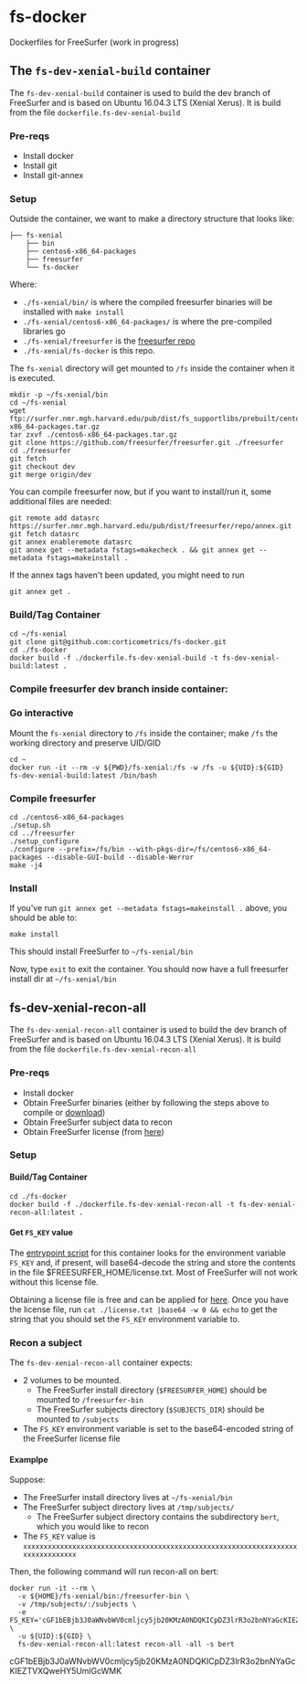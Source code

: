 # fs-docker

Dockerfiles for FreeSurfer (work in progress)

## The `fs-dev-xenial-build` container

The `fs-dev-xenial-build` container is used to build the dev branch of FreeSurfer and is based on Ubuntu 16.04.3 LTS (Xenial Xerus).  It is build from the file `dockerfile.fs-dev-xenial-build`

### Pre-reqs
- Install docker
- Install git
- Install git-annex

### Setup
Outside the container, we want to make a directory structure that looks like:
```
├── fs-xenial
    ├── bin
    ├── centos6-x86_64-packages
    ├── freesurfer
    └── fs-docker
```

Where:
  - `./fs-xenial/bin/` is where the compiled freesurfer binaries will be installed with `make install`
  - `./fs-xenial/centos6-x86_64-packages/` is where the pre-compiled libraries go
  - `./fs-xenial/freesurfer` is the [freesurfer repo](https://github.com/freesurfer/freesurfer)
  - `./fs-xenial/fs-docker` is this repo.

The `fs-xenial` directory will get mounted to `/fs` inside the container when it is executed.

```
mkdir -p ~/fs-xenial/bin
cd ~/fs-xenial
wget ftp://surfer.nmr.mgh.harvard.edu/pub/dist/fs_supportlibs/prebuilt/centos6_x86_64/centos6-x86_64-packages.tar.gz
tar zxvf ./centos6-x86_64-packages.tar.gz
git clone https://github.com/freesurfer/freesurfer.git ./freesurfer
cd ./freesurfer
git fetch
git checkout dev
git merge origin/dev
```

You can compile freesurfer now, but if you want to install/run it, some additional files are needed:
```
git remote add datasrc https://surfer.nmr.mgh.harvard.edu/pub/dist/freesurfer/repo/annex.git
git fetch datasrc
git annex enableremote datasrc
git annex get --metadata fstags=makecheck . && git annex get --metadata fstags=makeinstall .
```

If the annex tags haven't been updated, you might need to run
```
git annex get .
```

### Build/Tag Container
```
cd ~/fs-xenial
git clone git@github.com:corticometrics/fs-docker.git
cd ./fs-docker
docker build -f ./dockerfile.fs-dev-xenial-build -t fs-dev-xenial-build:latest .
```

### Compile freesurfer dev branch inside container:

### Go interactive 
Mount the `fs-xenial` directory to `/fs` inside the container; make `/fs` the working directory and preserve UID/GID
```
cd ~
docker run -it --rm -v ${PWD}/fs-xenial:/fs -w /fs -u ${UID}:${GID} fs-dev-xenial-build:latest /bin/bash
```

### Compile freesurfer
```
cd ./centos6-x86_64-packages
./setup.sh
cd ../freesurfer
./setup_configure
./configure --prefix=/fs/bin --with-pkgs-dir=/fs/centos6-x86_64-packages --disable-GUI-build --disable-Werror
make -j4
```

### Install
If you've run `git annex get --metadata fstags=makeinstall .` above, you should be able to:
```
make install
```
This should install FreeSurfer to `~/fs-xenial/bin`

Now, type `exit` to exit the container.  You should now have a full freesurfer install dir at `~/fs-xenial/bin`

## fs-dev-xenial-recon-all

The `fs-dev-xenial-recon-all` container is used to build the dev branch of FreeSurfer and is based on Ubuntu 16.04.3 LTS (Xenial Xerus).  It is build from the file `dockerfile.fs-dev-xenial-recon-all`

### Pre-reqs
- Install docker
- Obtain FreeSurfer binaries (either by following the steps above to compile or [download](https://surfer.nmr.mgh.harvard.edu/fswiki/DownloadAndInstall))
- Obtain FreeSurfer subject data to recon
- Obtain FreeSurfer license (from [here](https://surfer.nmr.mgh.harvard.edu/registration.html)) 

### Setup

#### Build/Tag Container
```
cd ./fs-docker
docker build -f ./dockerfile.fs-dev-xenial-recon-all -t fs-dev-xenial-recon-all:latest .
```

#### Get `FS_KEY` value

The [entrypoint script](entrypoint.fs-dev-xenial-recon-all.bash) for this container looks for the environment variable `FS_KEY` and, if present, will base64-decode the string and store the contents in the file $FREESURFER_HOME/license.txt.  Most of FreeSurfer will not work without this license file.  

Obtaining a license file is free and can be applied for [here](https://surfer.nmr.mgh.harvard.edu/registration.html).  Once you have the license file, run `cat ./license.txt |base64 -w 0 && echo` to get the string that you should set the `FS_KEY` environment variable to.

### Recon a subject

The `fs-dev-xenial-recon-all` container expects: 
  - 2 volumes to be mounted.
    - The FreeSurfer install directory (`$FREESURFER_HOME`) should be mounted to `/freesurfer-bin` 
    - The FreeSurfer subjects directory (`$SUBJECTS_DIR`) should be mounted to `/subjects`
  - The `FS_KEY` environment variable is set to the base64-encoded string of the FreeSurfer license file

#### Examplpe

Suppose:
  - The FreeSurfer install directory lives at `~/fs-xenial/bin`
  - The FreeSurfer subject directory lives at `/tmp/subjects/`
    - The FreeSurfer subject directory contains the subdirectory `bert`, which you would like to recon
  - The `FS_KEY` value is `xxxxxxxxxxxxxxxxxxxxxxxxxxxxxxxxxxxxxxxxxxxxxxxxxxxxxxxxxxxxxxxxxxxxxxxxxxxxxxxx`

Then, the following command will run recon-all on bert:
```
docker run -it --rm \
  -v ${HOME}/fs-xenial/bin:/freesurfer-bin \
  -v /tmp/subjects/:/subjects \
  -e FS_KEY='cGF1bEBjb3J0aWNvbWV0cmljcy5jb20KMzA0NDQKICpDZ3lrR3o2bnNYaGcKIEZTVXQweHY5UmlGcWMK' \
  -u ${UID}:${GID} \
  fs-dev-xenial-recon-all:latest recon-all -all -s bert
```



cGF1bEBjb3J0aWNvbWV0cmljcy5jb20KMzA0NDQKICpDZ3lrR3o2bnNYaGcKIEZTVXQweHY5UmlGcWMK
